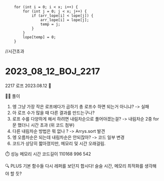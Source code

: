     	for (int i = 0; i < x; i++) {
    		for (int j = 0; j < x; j++) {
    			if (arr_lope[i] < lope[j]) {
    				arr_lope[i] = lope[j];
    				temp = j;
    			}
    		}
    		lope[temp] = 0;
    	}

//시간초과

# 2023_08_12_BOJ_2217

2217 로프 2023.08.12 📆

👩‍🏫 풀이

1.  엥 그냥 가장 작은 로프에다가 곱하기 총 로프수 하면 되는거 아니냐? -> 실패
2.  아 로프 수가 많을 때 다른 결과를 만드는구나?
3.  로프 수를 다양하게 해서 하려면 내림차순으로 풀어야겠는걸? -> 내림차순 2중 for문 했더니 시간 초과 (위 코드 첨부)
4.  다른 내림차순 방법은 뭐 없나 ? -> Arrys.sort 발견
5.  엥 오름차순은 되는데 내림차순은 안되잖아? -> 코드 일부 변경
6.  코드가 상당히 짧아졌지만, 메모리 및 시간 오래걸림.

⏱️ 성능
메모리 시간 코드길이
110168 996 542

🔍 PLUS
기본 함수들 다시 레퍼를 보던지 합시다!
슬슬 시간, 메모리 최적화를 생각해야 할 듯?
